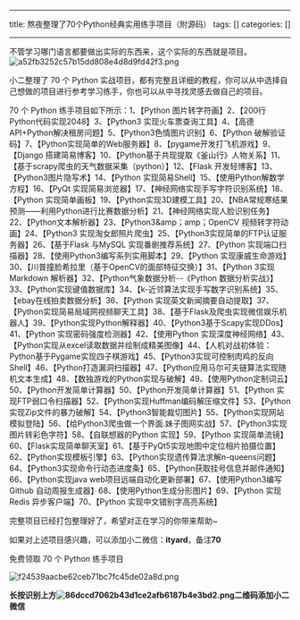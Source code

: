 
--- 
title:  熬夜整理了70个Python经典实用练手项目（附源码） 
tags: []
categories: [] 

---
不管学习哪门语言都要做出实际的东西来，这个实际的东西就是项目。<img src="https://img-blog.csdnimg.cn/img_convert/a52fb3252c57b15dd808e4d8d9fd42f3.png" alt="a52fb3252c57b15dd808e4d8d9fd42f3.png">

小二整理了 70 个 Python 实战项目，都有完整且详细的教程，你可以从中选择自己想做的项目进行参考学习练手，你也可以从中寻找灵感去做自己的项目。

70 个 Python 练手项目如下所示：1、【Python 图片转字符画】2、【200行Python代码实现2048】3、【Python3 实现火车票查询工具】4、【高德API+Python解决租房问题】5、【Python3色情图片识别】6、【Python 破解验证码】7、【Python实现简单的Web服务器】8、【pygame开发打飞机游戏】9、【Django 搭建简易博客】10、【Python基于共现提取《釜山行》人物关系】11、【基于scrapy爬虫的天气数据采集（python）】12、【Flask 开发轻博客】13、【Python3图片隐写术】14、【Python 实现简易Shell】15、【使用Python解数学方程】16、【PyQt 实现简易浏览器】17、【神经网络实现手写字符识别系统】18、【Python 实现简单画板】19、【Python实现3D建模工具】20、【NBA常规寒结果预测——利用Python进行比赛数据分析】21、【神经网络实现人脸识别任务】22、【Python文本解析器】23、【Python3&amp;amp；amp；OpenCV 视频转字符动画】24、【Python3 实现淘女郎照片爬虫】25、【Python3实现简单的FTP认证服务器】26、【基于Flask 与MySQL 实现番剧推荐系统】27、【Python 实现端口扫描器】28、【使用Python3编写系列实用脚本】29、【Python 实现康威生命游戏】30、【川普撞脸希拉里（基于OpenCV的面部特征交换）】31、【Python 3实现Markdown 解析器】32、【Python气象数据分析--《Python 数据分析实战》】33、【Python实现键值数据库】34、【k-近邻算法实现手写数字识别系统】35、【ebay在线拍卖数据分析】36、【Python 实现英文新闻摘要自动提取】37、【Python实现简易局域网视频聊天工具】38、【基于Flask及爬虫实现微信娱乐机器人】39、【Python实现Python解释器】40、【Python3基于Scapy实现DDos】41、【Python 实现密码强度检测器】42、【使用Python 实现深度神经网络】43、【Python实现从excel读取数据并绘制成精美图像】44、【人机对战初体验：Python基于Pygame实现四子棋游戏】45、【Python3实现可控制肉鸡的反向Shell】46、【Python打造漏洞扫描器】47、【Python应用马尔可夫链算法实现随机文本生成】48、【数独游戏的Python实现与破解】49、【使用Python定制词云】50、【Python开发简单计算器】50、【Python开发简单计算器】51、【Python 实现FTP弱口令扫描器】52、【Python实现Huffman编码解压缩文件】53、【Python实现Zip文件的暴力破解】54、【Python3智能裁切图片】55、【Python实现网站模拟登陆】56、【给Python3爬虫做一个界面.妹子图网实战】57、【Python3实现图片转彩色字符】58、【自联想器的Python 实现】59、【Python 实现简单流镜】60、【Flask实现简单聊天室】61、【基于PyQt5实现地图中定位相片拍摄位置】62、【Python实现模板引擎】63、【Python实现遗传算法求解n-queens问题】64、【Python3实现命令行动态进度条】65、【Python获取挂号信息并邮件通知】66、【Python实现java web项目远端自动化更新部署】67、【使用Python3编写Github 自动周报生成器】68、【使用Python生成分形图片】69、【Python 实现Redis 异步客户端】70、【Python 实现中文错别字高亮系统】

完整项目已经打包整理好了，希望对正在学习的你带来帮助~

如果对上述项目感兴趣，可以添加小二微信：**ityard**，备注**70**

免费领取 70 个 Python 练手项目

<img src="https://img-blog.csdnimg.cn/img_convert/f24539aacbe62ceb71bc7fc45de02a8d.png" alt="f24539aacbe62ceb71bc7fc45de02a8d.png">

**长按识别上方<img src="https://img-blog.csdnimg.cn/img_convert/86dccd7062b43d1ce2afb6187b4e3bd2.png" alt="86dccd7062b43d1ce2afb6187b4e3bd2.png">二维码添加小二微信**
